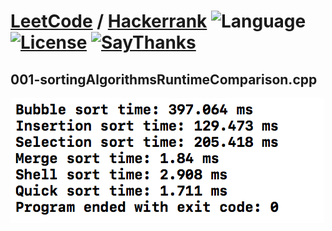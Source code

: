 # [LeetCode](https://leetcode.com/problemset/algorithms/) / [Hackerrank](https://www.hackerrank.com/domains/algorithms) ![Language](https://img.shields.io/badge/language-C++-orange.svg) [![License](https://img.shields.io/badge/license-MIT-blue.svg)](./LICENSE.md) [![SayThanks](https://img.shields.io/badge/say-thanks-ff69b4.svg)](https://saythanks.io/to/boraikizoglu)


## 001-sortingAlgorithmsRuntimeComparison.cpp
![Runtime Comparison Result](https://github.com/boraikizoglu/Algorithms/blob/master/Images/runtimeComparisonResult.png)

